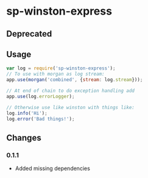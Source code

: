 # sp-winston-express

## Deprecated

## Usage

```javascript
var log = require('sp-winston-express');
// To use with morgan as log stream:
app.use(morgan('combined', {stream: log.stream}));

// At end of chain to do exception handling add
app.use(log.errorLogger);

// Otherwise use like winston with things like:
log.info('Hi');
log.error('Bad things!');
```

## Changes

### 0.1.1

- Added missing dependencies
